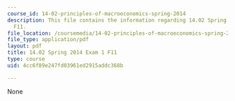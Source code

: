 ```yaml
---
course_id: 14-02-principles-of-macroeconomics-spring-2014
description: This file contains the information regarding 14.02 Spring 2014 Exam 1
  F11.
file_location: /coursemedia/14-02-principles-of-macroeconomics-spring-2014/4cc6f89e247fd03961ed2915addc368b_MIT14_02S14_Exam1_F11.pdf
file_type: application/pdf
layout: pdf
title: 14.02 Spring 2014 Exam 1 F11
type: course
uid: 4cc6f89e247fd03961ed2915addc368b

---
```

None